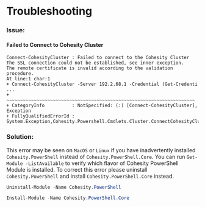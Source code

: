 # Troubleshooting

### Issue:
#### Failed to Connect to Cohesity Cluster
```
Connect-CohesityCluster : Failed to connect to the Cohesity Cluster
The SSL connection could not be established, see inner exception.
The remote certificate is invalid according to the validation procedure.
At line:1 char:1
+ Connect-CohesityCluster -Server 192.2.68.1 -Credential (Get-Credenti ...
+ ~~~~~~~~~~~~~~~~~~~~~~~~~~~~~~~~~~~~~~~~~~~~~~~~~~~~~~~~~~~~~~~~~~~~~
+ CategoryInfo          : NotSpecified: (:) [Connect-CohesityCluster], Exception
+ FullyQualifiedErrorId : System.Exception,Cohesity.Powershell.Cmdlets.Cluster.ConnectCohesityCluster
```

### Solution:
This error may be seen on `MacOS` or `Linux` if you have inadvertently installed `Cohesity.PowerShell` instead of `Cohesity.PowerShell.Core`.
You can run `Get-Module -ListAvailable` to verify which flavor of Cohesity PowerShell Module is installed.
To correct this error please uninstall `Cohesity.PowerShell` and install `Cohesity.PowerShell.Core` instead.
  ```powershell
  Uninstall-Module -Name Cohesity.PowerShell
  ```
  ```powershell
  Install-Module -Name Cohesity.PowerShell.Core
  ```
  